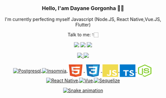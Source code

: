 <div align="center">

### Hello, I'am Dayane Gorgonha 👩‍💻

 I'm currently perfecting myself Javascript (Node.JS, React Native,Vue.JS, Flutter) 
 
 Talk to me: 👇🏻

 <a href="https://discord.gg/daygorgonha#4231" target="_blank"><img src="https://img.shields.io/badge/Discord-7289DA?style=for-the-badge&logo=discord&logoColor=white" target="_blank"></a> 
 <a href = "mailto:dayanebismark18@gmail.com"><img src="https://img.shields.io/badge/-Gmail-%23333?style=for-the-badge&logo=gmail&logoColor=white" target="_blank"></a>
 <a href="https://www.linkedin.com/in/dayanegorgonha/" target="_blank"><img src="https://img.shields.io/badge/-LinkedIn-%230077B5?style=for-the-badge&logo=linkedin&logoColor=white" target="_blank"></a> 

 </div>


<div align="center">
  <a href="https://github.com/daygorgonha">
  <img height="180em" src="https://github-readme-stats.vercel.app/api?username=daygorgonha&show_icons=true&theme=synthwave&include_all_commits=true&count_private=true"/>
  <img height="180em" src="https://github-readme-stats.vercel.app/api/top-langs/?username=daygorgonha&layout=compact&langs_count=7&theme=synthwave"/>

<div style="display: inline_block"><br>
  <img align="center" alt="Postgresql" height="60" width="70" src="https://upload.wikimedia.org/wikipedia/commons/2/29/Postgresql_elephant.svg"/>
  <img align="center" alt="Insomnia" height="40" width="40" src="https://seeklogo.com/images/I/insomnia-logo-A35E09EB19-seeklogo.com.png" />
  <img align="center" alt="HTML" height="40" width="50" src="https://raw.githubusercontent.com/devicons/devicon/master/icons/html5/html5-original.svg">
  <img align="center" alt="CSS" height="40" width="50" src="https://raw.githubusercontent.com/devicons/devicon/master/icons/css3/css3-original.svg">
  <img align="center" alt="Js" height="40" width="50" src="https://raw.githubusercontent.com/devicons/devicon/master/icons/javascript/javascript-plain.svg">
  <img align="center" alt="Ts" height="40" width="50" src="https://raw.githubusercontent.com/devicons/devicon/master/icons/typescript/typescript-plain.svg">
  <img align="center" alt="Node" height="40" width="50" src="https://raw.githubusercontent.com/devicons/devicon/master/icons/nodejs/nodejs-plain.svg">
  <img align="center" alt="React Native" height="40" width="50" src="https://cdn4.iconfinder.com/data/icons/logos-3/600/React.js_logo-512.png"></img>
  <img align="center" alt="Vue" height="40" width="50" src="https://upload.wikimedia.org/wikipedia/commons/thumb/9/95/Vue.js_Logo_2.svg/512px-Vue.js_Logo_2.svg.png?20170919082558">
  <img align="center" alt="Sequelize" height="40" width="50" src="https://seeklogo.com/images/S/sequelize-logo-9A5075DB9F-seeklogo.com.png">
  
 
  
 
  
 ![Snake animation](https://github.com/daygorgonha/daygorgonha/blob/output/github-contribution-grid-snake.svg)